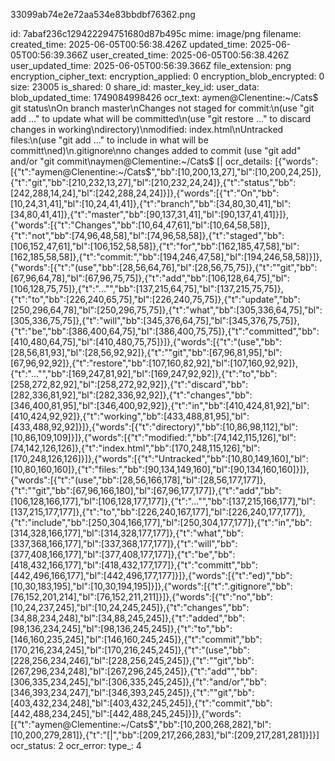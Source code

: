 33099ab74e2e72aa534e83bbdbf76362.png

id: 7abaf236c129422294751680d87b495c
mime: image/png
filename: 
created_time: 2025-06-05T00:56:38.426Z
updated_time: 2025-06-05T00:56:39.366Z
user_created_time: 2025-06-05T00:56:38.426Z
user_updated_time: 2025-06-05T00:56:39.366Z
file_extension: png
encryption_cipher_text: 
encryption_applied: 0
encryption_blob_encrypted: 0
size: 23005
is_shared: 0
share_id: 
master_key_id: 
user_data: 
blob_updated_time: 1749084998426
ocr_text: aymen@Clenentine:~/Cats$ git status\nOn branch master\nChanges not staged for commit:\n(use "git add <file>..." to update what will be committed\n(use "git restore <file>..." to discard changes in working\ndirectory)\nmodified: index.html\nUntracked files:\n(use "git add <file>..." to include in what will be committ\ned)\n.gitignore\nno changes added to commit (use "git add" and/or "git commit\naymen@Clementine:~/Cats$ [|
ocr_details: [{"words":[{"t":"aymen@Clenentine:~/Cats$","bb":[10,200,13,27],"bl":[10,200,24,25]},{"t":"git","bb":[210,232,13,27],"bl":[210,232,24,24]},{"t":"status","bb":[242,288,14,24],"bl":[242,288,24,24]}]},{"words":[{"t":"On","bb":[10,24,31,41],"bl":[10,24,41,41]},{"t":"branch","bb":[34,80,30,41],"bl":[34,80,41,41]},{"t":"master","bb":[90,137,31,41],"bl":[90,137,41,41]}]},{"words":[{"t":"Changes","bb":[10,64,47,61],"bl":[10,64,58,58]},{"t":"not","bb":[74,96,48,58],"bl":[74,96,58,58]},{"t":"staged","bb":[106,152,47,61],"bl":[106,152,58,58]},{"t":"for","bb":[162,185,47,58],"bl":[162,185,58,58]},{"t":"commit:","bb":[194,246,47,58],"bl":[194,246,58,58]}]},{"words":[{"t":"(use","bb":[28,56,64,76],"bl":[28,56,75,75]},{"t":"\"git","bb":[67,96,64,78],"bl":[67,96,75,75]},{"t":"add","bb":[106,128,64,75],"bl":[106,128,75,75]},{"t":"<file>...\"","bb":[137,215,64,75],"bl":[137,215,75,75]},{"t":"to","bb":[226,240,65,75],"bl":[226,240,75,75]},{"t":"update","bb":[250,296,64,78],"bl":[250,296,75,75]},{"t":"what","bb":[305,336,64,75],"bl":[305,336,75,75]},{"t":"will","bb":[345,376,64,75],"bl":[345,376,75,75]},{"t":"be","bb":[386,400,64,75],"bl":[386,400,75,75]},{"t":"committed","bb":[410,480,64,75],"bl":[410,480,75,75]}]},{"words":[{"t":"(use","bb":[28,56,81,93],"bl":[28,56,92,92]},{"t":"\"git","bb":[67,96,81,95],"bl":[67,96,92,92]},{"t":"restore","bb":[107,160,82,92],"bl":[107,160,92,92]},{"t":"<file>...\"","bb":[169,247,81,92],"bl":[169,247,92,92]},{"t":"to","bb":[258,272,82,92],"bl":[258,272,92,92]},{"t":"discard","bb":[282,336,81,92],"bl":[282,336,92,92]},{"t":"changes","bb":[346,400,81,95],"bl":[346,400,92,92]},{"t":"in","bb":[410,424,81,92],"bl":[410,424,92,92]},{"t":"working","bb":[433,488,81,95],"bl":[433,488,92,92]}]},{"words":[{"t":"directory)","bb":[10,86,98,112],"bl":[10,86,109,109]}]},{"words":[{"t":"modified:","bb":[74,142,115,126],"bl":[74,142,126,126]},{"t":"index.html","bb":[170,248,115,126],"bl":[170,248,126,126]}]},{"words":[{"t":"Untracked","bb":[10,80,149,160],"bl":[10,80,160,160]},{"t":"files:","bb":[90,134,149,160],"bl":[90,134,160,160]}]},{"words":[{"t":"(use","bb":[28,56,166,178],"bl":[28,56,177,177]},{"t":"\"git","bb":[67,96,166,180],"bl":[67,96,177,177]},{"t":"add","bb":[106,128,166,177],"bl":[106,128,177,177]},{"t":"<file>...\"","bb":[137,215,166,177],"bl":[137,215,177,177]},{"t":"to","bb":[226,240,167,177],"bl":[226,240,177,177]},{"t":"include","bb":[250,304,166,177],"bl":[250,304,177,177]},{"t":"in","bb":[314,328,166,177],"bl":[314,328,177,177]},{"t":"what","bb":[337,368,166,177],"bl":[337,368,177,177]},{"t":"will","bb":[377,408,166,177],"bl":[377,408,177,177]},{"t":"be","bb":[418,432,166,177],"bl":[418,432,177,177]},{"t":"committ","bb":[442,496,166,177],"bl":[442,496,177,177]}]},{"words":[{"t":"ed)","bb":[10,30,183,195],"bl":[10,30,194,195]}]},{"words":[{"t":".gitignore","bb":[76,152,201,214],"bl":[76,152,211,211]}]},{"words":[{"t":"no","bb":[10,24,237,245],"bl":[10,24,245,245]},{"t":"changes","bb":[34,88,234,248],"bl":[34,88,245,245]},{"t":"added","bb":[98,136,234,245],"bl":[98,136,245,245]},{"t":"to","bb":[146,160,235,245],"bl":[146,160,245,245]},{"t":"commit","bb":[170,216,234,245],"bl":[170,216,245,245]},{"t":"(use","bb":[228,256,234,246],"bl":[228,256,245,245]},{"t":"\"git","bb":[267,296,234,248],"bl":[267,296,245,245]},{"t":"add\"","bb":[306,335,234,245],"bl":[306,335,245,245]},{"t":"and/or","bb":[346,393,234,247],"bl":[346,393,245,245]},{"t":"\"git","bb":[403,432,234,248],"bl":[403,432,245,245]},{"t":"commit","bb":[442,488,234,245],"bl":[442,488,245,245]}]},{"words":[{"t":"aymen@Clementine:~/Cats$","bb":[10,200,268,282],"bl":[10,200,279,281]},{"t":"[|","bb":[209,217,266,283],"bl":[209,217,281,281]}]}]
ocr_status: 2
ocr_error: 
type_: 4